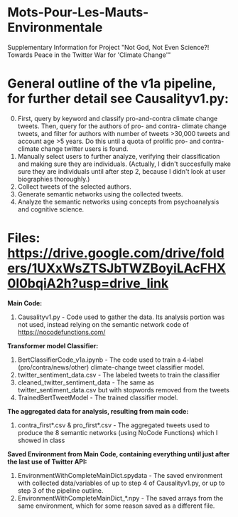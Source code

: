 # Mots-Pour-Les-Mauts-Environmentale
Supplementary Information for Project "Not God, Not Even Science?! Towards Peace in the Twitter War for 'Climate Change'"

# General outline of the v1a pipeline, for further detail see Causalityv1.py: 

0. First, query by keyword and classify pro-and-contra climate change tweets. Then, query for the authors of pro- and contra- climate change tweets, and filter for authors with number of tweets >30,000 tweets and account age >5 years.  Do this until a quota of prolific pro- and contra- climate change twitter users is found.
1. Manually select users to further analyze, verifying their classification and making sure they are individuals. (Actually, I didn't succesfully make sure they are individuals until after step 2, because I didn't look at user biographies thoroughly.)
2. Collect tweets of the selected authors.
3. Generate semantic networks using the collected tweets.
4. Analyze the semantic networks using concepts from psychoanalysis and cognitive science.

# Files: https://drive.google.com/drive/folders/1UXxWsZTSJbTWZBoyiLAcFHX0l0bqiA2h?usp=drive_link 

**Main Code:**
1. Causalityv1.py - Code used to gather the data. Its analysis portion was not used, instead relying on the semantic network code of https://nocodefunctions.com/

**Transformer model Classifier:**
1. BertClassifierCode_v1a.ipynb - The code used to train a 4-label (pro/contra/news/other) climate-change tweet classifier model.
2. twitter_sentiment_data.csv - The labeled tweets to train the classifier
3. cleaned_twitter_sentiment_data - The same as twitter_sentiment_data.csv but with stopwords removed from the tweets
4. TrainedBertTweetModel - The trained classifier model.

**The aggregated data for analysis, resulting from main code:**
1. contra_first*.csv & pro_first*.csv - The aggregated tweets used to produce the 8 semantic networks (using NoCode Functions) which I showed in class 

**Saved Environment from Main Code, containing everything until just after the last use of Twitter API:**
1. EnvironmentWithCompleteMainDict.spydata - The saved environment with collected data/variables of up to step 4 of Causalityv1.py, or up to step 3 of the pipeline outline. 
2. EnvironmentWithCompleteMainDict_*.npy - The saved arrays from the same environment, which for some reason saved as a different file.

